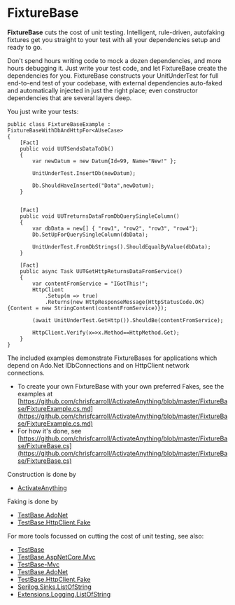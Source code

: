 FixtureBase
===========

**FixtureBase** cuts the cost of unit testing. Intelligent, rule-driven, autofaking fixtures get you straight to your test with 
all your dependencies setup and ready to go.

Don't spend hours writing code to mock a dozen dependencies, and more hours debugging it. Just write your test code, and let 
FixtureBase create the dependencies for you. FixtureBase constructs your UnitUnderTest for full end-to-end test of your codebase, with external dependencies auto-faked and automatically injected in just the right place; even constructor dependencies that are several layers deep. 

You just write your tests:
```
public class FixtureBaseExample : FixtureBaseWithDbAndHttpFor<AUseCase>
{
    [Fact]
    public void UUTSendsDataToDb()
    {
        var newDatum = new Datum{Id=99, Name="New!" };

        UnitUnderTest.InsertDb(newDatum);

        Db.ShouldHaveInserted("Data",newDatum);
    }


    [Fact]
    public void UUTreturnsDataFromDbQuerySingleColumn()
    {
        var dbData = new[] { "row1", "row2", "row3", "row4"};
        Db.SetUpForQuerySingleColumn(dbData);

        UnitUnderTest.FromDbStrings().ShouldEqualByValue(dbData);
    }

    [Fact]
    public async Task UUTGetHttpReturnsDataFromService()
    {
        var contentFromService = "IGotThis!";
        HttpClient
            .Setup(m => true)
            .Returns(new HttpResponseMessage(HttpStatusCode.OK) {Content = new StringContent(contentFromService)});

        (await UnitUnderTest.GetHttp()).ShouldBe(contentFromService);

        HttpClient.Verify(x=>x.Method==HttpMethod.Get);
    }
}
```
The included examples demonstrate FixtureBases for applications which depend on Ado.Net IDbConnections and on HttpClient network connections.

-   To create your own FixtureBase with your own preferred Fakes, see the examples at
    [https://github.com/chrisfcarroll/ActivateAnything/blob/master/FixtureBase/FixtureExample.cs.md](https://github.com/chrisfcarroll/ActivateAnything/blob/master/FixtureBase/FixtureExample.cs.md)
-   For how it's done, see
    [https://github.com/chrisfcarroll/ActivateAnything/blob/master/FixtureBase/FixtureBase.cs](https://github.com/chrisfcarroll/ActivateAnything/blob/master/FixtureBase/FixtureBase.cs)

Construction is done by
-   [ActivateAnything](https://www.nuget.org/packages/ActivateAnything)

Faking is done by
-   [TestBase.AdoNet](https://www.nuget.org/packages/TestBase.AdoNet)
-   [TestBase.HttpClient.Fake](https://www.nuget.org/packages/TestBase.HttpClient.Fake)

For more tools focussed on cutting the cost of unit testing, see also:
-   [TestBase](https://www.nuget.org/packages/TestBase)
-   [TestBase.AspNetCore.Mvc](https://www.nuget.org/packages/TestBase.AspNetCore.Mvc)
-   [TestBase-Mvc](https://www.nuget.org/packages/TestBase-Mvc)
-   [TestBase.AdoNet](https://www.nuget.org/packages/TestBase.AdoNet)
-   [TestBase.HttpClient.Fake](https://www.nuget.org/packages/TestBase.HttpClient.Fake)
-   [Serilog.Sinks.ListOfString](https://www.nuget.org/packages/Serilog.Sinks.Listofstring)
-   [Extensions.Logging.ListOfString](https://www.nuget.org/packages/Extensions.Logging.ListOfString)
